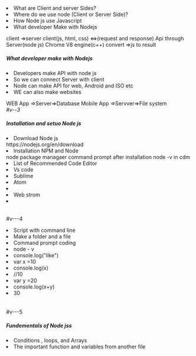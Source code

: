 <ui>
<li>What are Client and server Sides?</li>
  <li>Where do we use node (Client or Server Side)?</li>
  <li>How Node js use Javascript</li>
  <li>What developer Make with Nodejs</li>
  </ui>
  
client =>server
client(js, html, css) <=>(request and response) Api through Server(node js)
Chrome V8 engine(c++) convert =>js to result 

<h5>What developer make with Nodejs</h5>
<ui>
<li>Developers make API with node js</li>
  <li>So we can connect Server with client</li>
  <li>Node can make API for web, Android and ISO etc</li>
  <li>WE can also make websites</li>
  </ui>

WEB App =>Server=>Database 
Mobile App =>Servver=>File system
</br><em>#v--3</em>
<h5>Installation and setuo Node js</h5>
<ui>
<li>Download Node js</li>
  https://nodejs.org/en/download
  <li>Installation NPM and Node</li>
  node package managaer
  command prompt after installation
  node -v in cdm
  <ui>
  <li>List of Recommended Code Editor</li>
  <li>Vs code</li>
  <li>Sublime </li>
  <li>Atom <li>
  <li>Web strom<li>
  
  </ui>
  
  </br> #v---4
  <ui>
  <li>Script with command line</li>
  <li>Make a folder and a file</li>
<li> Command prompt coding </li>
    <li>node - v</li>
  <li>console.log("like")</li>
  <li>var x =10</li>
  <li>console.log(x)</li>
 <li> //10</li>
  
  <li>var y =20</li>
 <li> console.log(x+y)</li>
  <li>30</li>
  </ui>
  </br> 
    </br> #v---5
  </br> 
<h5>Fundementals of Node jss</h5>
<ui>
  <lijavascript Fundementals for Node js</li>
  <li>Conditions , loops, and Arrays</li>
  <li>The important function and variables from another file  </li>

  
  </ui>
